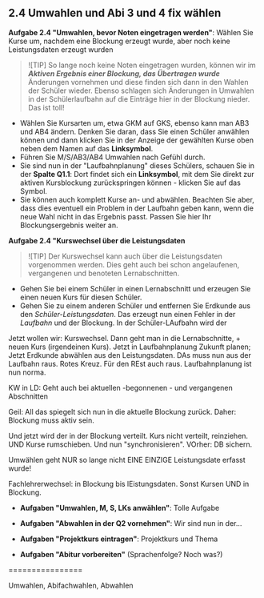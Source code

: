 
## 2.4 Umwahlen und Abi 3 und 4 fix wählen

**Aufgabe 2.4 "Umwahlen, bevor Noten eingetragen werden"**: Wählen Sie Kurse um, nachdem eine Blockung erzeugt wurde, aber noch keine Leistungsdaten erzeugt wurden

>![TIP] So lange noch keine Noten eingetragen wurden, können wir im ***Aktiven Ergebnis einer Blockung, das Übertragen wurde*** Änderungen vornehmen und diese finden sich dann in den Wahlen der Schüler wieder.
> Ebenso schlagen sich Änderungen in Umwahlen in der Schülerlaufbahn auf die Einträge hier in der Blockung nieder. Das ist toll!

+ Wählen Sie Kursarten um, etwa GKM auf GKS, ebenso kann man AB3 und AB4 ändern. Denken Sie daran, dass Sie einen Schüler anwählen können und dann klicken Sie in der Anzeige der gewählten Kurse oben neben dem Namen auf das **Linksymbol**.
+ Führen Sie M/S/AB3/AB4 Umwahlen nach Gefühl durch.
+ Sie sind nun in der "Laufbahnplanung" dieses Schülers, schauen Sie in der **Spalte Q1.1**: Dort findet sich ein **Linksymbol**, mit dem Sie direkt zur aktiven Kursblockung zurückspringen können - klicken Sie auf das Symbol.
+ Sie können auch komplett Kurse an- und abwählen. Beachten Sie aber, dass dies eventuell ein Problem in der Laufbahn geben kann, wenn die neue Wahl nicht in das Ergebnis passt. Passen Sie hier Ihr Blockungsergebnis weiter an.

**Aufgabe 2.4 "Kurswechsel über die Leistungsdaten**

>![TIP] Der Kurswechsel kann auch über die Leistungsdaten vorgenommen werden.
> Dies geht auch bei schon angelaufenen, vergangenen und benoteten Lernabschnitten.

+ Gehen Sie bei einem Schüler in einen Lernabschnitt und erzeugen Sie einen neuen Kurs für diesen Schüler.
+ Gehen Sie zu einem anderen Schüler und entfernen Sie Erdkunde aus den *Schüler-Leistungsdaten*. Das erzeugt nun einen Fehler in der *Laufbahn* und der Blockung. In der Schüler-LAufbahn wird der 

Jetzt wollen wir: Kurswechsel. Dann geht man in die Lernabschnitte, + neuen Kurs (irgendeinen Kurs). Jetzt in Laufbahnplanung Zukunft planen; Jetzt Erdkunde abwählen aus den Leistungsdaten. DAs muss nun aus der Laufbahn raus. Rotes Kreuz. Für den REst auch raus.
Laufbahnplanung ist nun norma.

KW in LD: Geht auch bei aktuellen -begonnenen - und vergangenen Abschnitten 

Geil: All das spiegelt sich nun in die aktuelle Blockung zurück. Daher: Blockung muss aktiv sein.

Und jetzt wird der in der Blockung verteilt. Kurs nicht verteilt, reinziehen. UND Kurse rumschieben. Und nun "synchronisieren". VOrher: DB sichern. 

Umwählen geht NUR so lange nicht EINE EINZIGE Leistungsdate erfasst wurde! 

Fachlehrerwechsel: in Blockung bis lEistungsdaten. Sonst Kursen UND in Blockung.

* **Aufgaben "Umwahlen, M, S, LKs anwählen"**: Tolle Aufgabe

* **Aufgaben  "Abwahlen in der Q2 vornehmen"**: Wir sind nun in der...

* **Aufgaben "Projektkurs eintragen"**: Projektkurs und Thema 

* **Aufgaben "Abitur vorbereiten"** (Sprachenfolge? Noch was?)

================

Umwahlen, Abifachwahlen, Abwahlen
